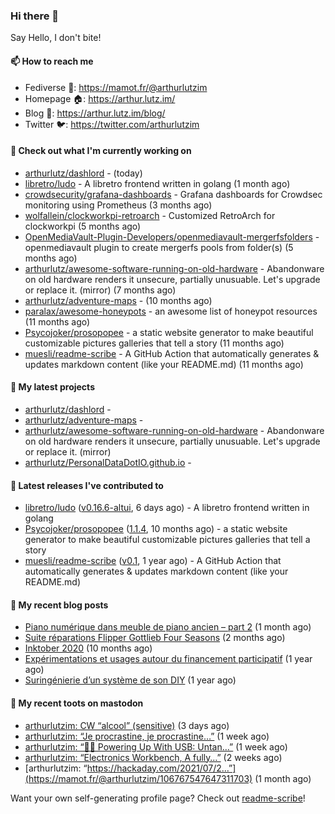 ### Hi there 👋

Say Hello, I don't bite!

#### 📫 How to reach me

- Fediverse 🐘: https://mamot.fr/@arthurlutzim
- Homepage 🏠: https://arthur.lutz.im/
- Blog 📰: https://arthur.lutz.im/blog/
- Twitter 🐦: https://twitter.com/arthurlutzim

#### 👷 Check out what I'm currently working on

- [arthurlutz/dashlord](https://github.com/arthurlutz/dashlord) -  (today)
- [libretro/ludo](https://github.com/libretro/ludo) - A libretro frontend written in golang (1 month ago)
- [crowdsecurity/grafana-dashboards](https://github.com/crowdsecurity/grafana-dashboards) - Grafana dashboards for Crowdsec monitoring using Prometheus (3 months ago)
- [wolfallein/clockworkpi-retroarch](https://github.com/wolfallein/clockworkpi-retroarch) - Customized RetroArch for clockworkpi (5 months ago)
- [OpenMediaVault-Plugin-Developers/openmediavault-mergerfsfolders](https://github.com/OpenMediaVault-Plugin-Developers/openmediavault-mergerfsfolders) - openmediavault plugin to create mergerfs pools from folder(s) (5 months ago)
- [arthurlutz/awesome-software-running-on-old-hardware](https://github.com/arthurlutz/awesome-software-running-on-old-hardware) - Abandonware on old hardware renders it unsecure, partially unusuable. Let&#39;s upgrade or replace it. (mirror) (7 months ago)
- [arthurlutz/adventure-maps](https://github.com/arthurlutz/adventure-maps) -  (10 months ago)
- [paralax/awesome-honeypots](https://github.com/paralax/awesome-honeypots) - an awesome list of honeypot resources (11 months ago)
- [Psycojoker/prosopopee](https://github.com/Psycojoker/prosopopee) - a static website generator to make beautiful customizable pictures galleries that tell a story (11 months ago)
- [muesli/readme-scribe](https://github.com/muesli/readme-scribe) - A GitHub Action that automatically generates &amp; updates markdown content (like your README.md) (11 months ago)

#### 🌱 My latest projects

- [arthurlutz/dashlord](https://github.com/arthurlutz/dashlord) - 
- [arthurlutz/adventure-maps](https://github.com/arthurlutz/adventure-maps) - 
- [arthurlutz/awesome-software-running-on-old-hardware](https://github.com/arthurlutz/awesome-software-running-on-old-hardware) - Abandonware on old hardware renders it unsecure, partially unusuable. Let&#39;s upgrade or replace it. (mirror)
- [arthurlutz/PersonalDataDotIO.github.io](https://github.com/arthurlutz/PersonalDataDotIO.github.io) - 

#### 🔭 Latest releases I've contributed to

- [libretro/ludo](https://github.com/libretro/ludo) ([v0.16.6-altui](https://github.com/libretro/ludo/releases/tag/v0.16.6-altui), 6 days ago) - A libretro frontend written in golang
- [Psycojoker/prosopopee](https://github.com/Psycojoker/prosopopee) ([1.1.4](https://github.com/Psycojoker/prosopopee/releases/tag/1.1.4), 10 months ago) - a static website generator to make beautiful customizable pictures galleries that tell a story
- [muesli/readme-scribe](https://github.com/muesli/readme-scribe) ([v0.1](https://github.com/muesli/readme-scribe/releases/tag/v0.1), 1 year ago) - A GitHub Action that automatically generates &amp; updates markdown content (like your README.md)

#### 📜 My recent blog posts

- [Piano numérique dans meuble de piano ancien – part 2](https://arthur.lutz.im/blog/2021/08/16/piano-numerique-dans-meuble-de-piano-ancien-part-2/) (1 month ago)
- [Suite réparations Flipper Gottlieb Four Seasons](https://arthur.lutz.im/blog/2021/07/19/suite-reparations-flipper-gottlieb-four-seasons/) (2 months ago)
- [Inktober 2020](https://arthur.lutz.im/blog/2020/11/09/inktober-2020/) (10 months ago)
- [Expérimentations et usages autour du financement participatif](https://arthur.lutz.im/blog/2020/09/21/experimentations-et-usages-autour-du-financement-participatif/) (1 year ago)
- [Suringénierie d’un système de son DIY](https://arthur.lutz.im/blog/2020/06/01/suringenierie-dun-systeme-de-son-diy/) (1 year ago)

#### 🐘 My recent toots on mastodon

- [arthurlutzim: CW “alcool” (sensitive)](https://mamot.fr/@arthurlutzim/106992239955145582) (3 days ago)
- [arthurlutzim: “Je procrastine, je procrastine…”](https://mamot.fr/@arthurlutzim/106963339201496682) (1 week ago)
- [arthurlutzim: “🔌🔋 Powering Up With USB: Untan…”](https://mamot.fr/@arthurlutzim/106960189133419940) (1 week ago)
- [arthurlutzim: “Electronics Workbench, A fully…”](https://mamot.fr/@arthurlutzim/106897351026757804) (2 weeks ago)
- [arthurlutzim: “https://hackaday.com/2021/07/2…”](https://mamot.fr/@arthurlutzim/106767547647311703) (1 month ago)

Want your own self-generating profile page? Check out [readme-scribe](https://github.com/muesli/readme-scribe)!
